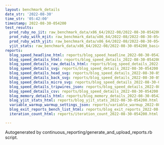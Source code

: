 ```yaml
---
layout: benchmark_details
date_str: '2022-08-30'
time_str: '05:42:00'
timestamp: 2022-08-30-054200
test_results:
  prod_ruby_no_jit: raw_benchmark_data/x86_64/2022-08/2022-08-30-054200_basic_benchmark_prod_ruby_no_jit.json
  prod_ruby_with_mjit: raw_benchmark_data/x86_64/2022-08/2022-08-30-054200_basic_benchmark_prod_ruby_with_mjit.json
  prod_ruby_with_yjit: raw_benchmark_data/x86_64/2022-08/2022-08-30-054200_basic_benchmark_prod_ruby_with_yjit.json
  yjit_stats: raw_benchmark_data/x86_64/2022-08/2022-08-30-054200_basic_benchmark_yjit_stats.json
reports:
  blog_speed_headline_html: reports/blog_speed_headline_2022-08-30-054200.html
  blog_speed_details_html: reports/blog_speed_details_2022-08-30-054200.html
  blog_speed_details_raw_details_html: reports/blog_speed_details_2022-08-30-054200.raw_details.html
  blog_speed_details_svg: reports/blog_speed_details_2022-08-30-054200.svg
  blog_speed_details_head_svg: reports/blog_speed_details_2022-08-30-054200.head.svg
  blog_speed_details_back_svg: reports/blog_speed_details_2022-08-30-054200.back.svg
  blog_speed_details_micro_svg: reports/blog_speed_details_2022-08-30-054200.micro.svg
  blog_speed_details_tripwires_json: reports/blog_speed_details_2022-08-30-054200.tripwires.json
  blog_speed_details_csv: reports/blog_speed_details_2022-08-30-054200.csv
  blog_memory_details_html: reports/blog_memory_details_2022-08-30-054200.html
  blog_yjit_stats_html: reports/blog_yjit_stats_2022-08-30-054200.html
  variable_warmup_warmup_settings_json: reports/variable_warmup_2022-08-30-054200.warmup_settings.json
  blog_exit_reports_bench_list_html: reports/blog_exit_reports_2022-08-30-054200.bench_list.html
  iteration_count_html: reports/iteration_count_2022-08-30-054200.html

---
```

Autogenerated by continuous_reporting/generate_and_upload_reports.rb script.
